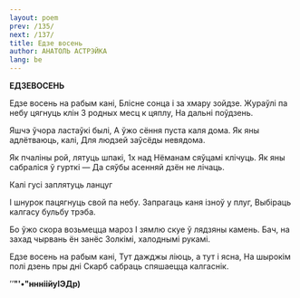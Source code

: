 ```yaml
---
layout: poem
prev: /135/
next: /137/
title: Едзе восень
author: АНАТОЛЬ АСТРЭЙКА
lang: be
---
```



 
**ЕДЗЕВОСЕНЬ**

Едзе восень на рабым кані, Блісне сонца і за хмару зойдзе. Жураўлі па небу цягнуць клін 3 родных месц к цяплу, На дальні поўдзень.

Яшчэ ўчора ластаўкі былі, А ўжо сёння пуста каля дома. Як яны адлётваюць, калі, Для людзей заўсёды невядома.

Як пчаліны рой, лятуць шпакі, 1х над Нёманам сяўцамі клічуць. Як яны сабраліся ў гурткі — Да сяўбы асенняй дзён не лічаць.

Калі гусі заплятуць ланцуг

I шнурок пацягнуць свой па небу. Запрагаць каня ізноў у плуг, Выбіраць калгасу бульбу трэба.

Бо ўжо скора возьмецца мароз I зямлю скуе ў лядзяны камень. Бач, на захад чырвань ён занёс Золкімі, халоднымі рукамі.

Едзе восень на рабым кані, Тут дажджы ліюць, а тут і ясна, На шырокім полі дзень пры дні Скарб сабраць спяшаецца калгаснік.

’’**"'•"ннніійуІЭДр)**

  